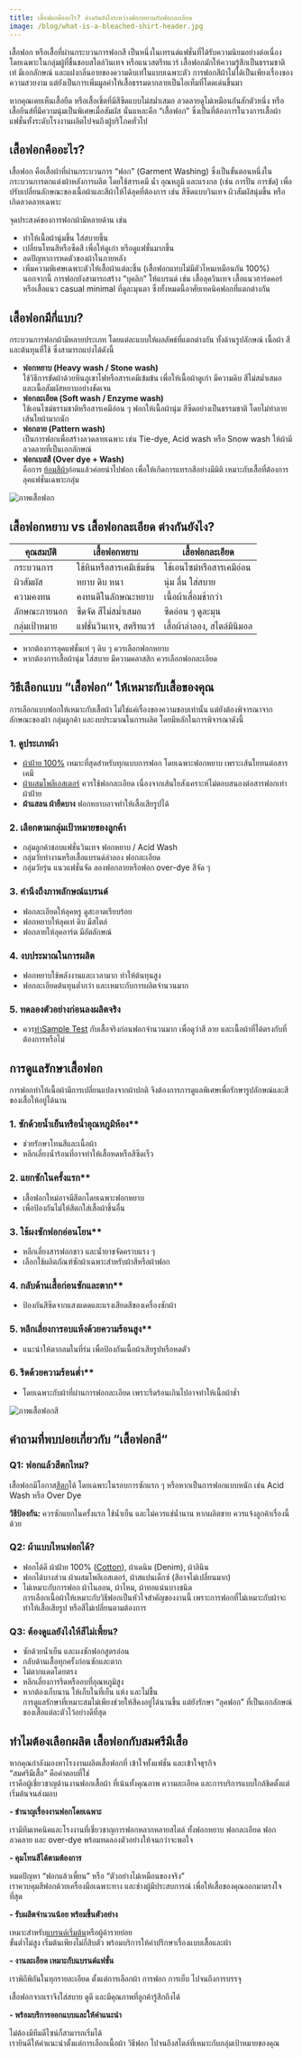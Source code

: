 ```yaml
---
title: เสื้อฟอกคืออะไร? ต่างกันยังไงระหว่างฟอกหยาบกับฟอกละเอียด
image: /blog/what-is-a-bleached-shirt-header.jpg
---
```

เสื้อฟอก หรือเสื้อที่ผ่านกระบวนการฟอกสี เป็นหนึ่งในเทรนด์แฟชั่นที่ได้รับความนิยมอย่างต่อเนื่อง โดยเฉพาะในกลุ่มผู้ที่ชื่นชอบสไตล์วินเทจ หรือแนวสตรีทแวร์ เสื้อฟอกมักให้ความรู้สึกเป็นธรรมชาติ เท่ มีเอกลักษณ์ และแฝงกลิ่นอายของความดิบเท่ในแบบเฉพาะตัว การฟอกสีผ้าไม่ได้เป็นเพียงเรื่องของความสวยงาม แต่ยังเป็นการเพิ่มมูลค่าให้เสื้อธรรมดากลายเป็นไอเท็มที่โดดเด่นขึ้นมา

หากคุณเคยเห็นเสื้อยืด หรือเสื้อเชิ้ตที่มีสีซีดแบบไม่สม่ำเสมอ ลวดลายดูไม่เหมือนกันสักตัวหนึ่ง หรือเสื้อยีนส์ที่มีความนุ่มเป็นพิเศษเมื่อสัมผัส นั่นแหละคือ “เสื้อฟอก” ซึ่งเป็นที่ต้องการในวงการเสื้อผ้าแฟชั่นทั้งระดับโรงงานผลิตไปจนถึงผู้บริโภคทั่วไป

## เสื้อฟอกคืออะไร?

เสื้อฟอก คือเสื้อผ้าที่ผ่านกระบวนการ “ฟอก” (Garment Washing) ซึ่งเป็นขั้นตอนหนึ่งในกระบวนการตกแต่งผ้าหลังการผลิต โดยใช้สารเคมี น้ำ อุณหภูมิ และแรงกล (เช่น การปั่น การขัด) เพื่อปรับเปลี่ยนลักษณะของเนื้อผ้าและสีผ้าให้ได้ลุคที่ต้องการ เช่น สีซีดแบบวินเทจ ผิวสัมผัสนุ่มขึ้น หรือเกิดลวดลายเฉพาะ

จุดประสงค์ของการฟอกผ้ามีหลายด้าน เช่น

- ทำให้เนื้อผ้านุ่มขึ้น ใส่สบายขึ้น
- เปลี่ยนโทนสีหรือซีดสี เพื่อให้ดูเก่า หรือดูแฟชั่นมากขึ้น
- ลดปัญหาการหดตัวของผ้าในภายหลัง
- เพิ่มความพิเศษเฉพาะตัวให้เสื้อผ้าแต่ละชิ้น (เสื้อฟอกแทบไม่มีตัวไหนเหมือนกัน 100%) <br>
  นอกจากนี้ การฟอกยังสามารถสร้าง “บุคลิก” ให้แบรนด์ เช่น เสื้อลุควินเทจ เสื้อแนวฮาร์ดคอร์ หรือเสื้อแนว casual minimal ที่ดูละมุนตา ซึ่งทั้งหมดนี้อาศัยเทคนิคฟอกที่แตกต่างกัน

## เสื้อฟอกมีกี่แบบ?

กระบวนการฟอกผ้ามีหลายประเภท โดยแต่ละแบบให้ผลลัพธ์ที่แตกต่างกัน ทั้งด้านรูปลักษณ์ เนื้อผ้า สี และต้นทุนที่ใช้ ซึ่งสามารถแบ่งได้ดังนี้

- **ฟอกหยาบ (Heavy wash / Stone wash)** <br>
  ใช้วิธีการขัดผ้าด้วยหินภูเขาไฟหรือสารเคมีเข้มข้น เพื่อให้เนื้อผ้าดูเก่า มีความดิบ สีไม่สม่ำเสมอ และเนื้อสัมผัสหยาบอย่างชัดเจน
- **ฟอกละเอียด (Soft wash / Enzyme wash)** <br>
  ใช้เอนไซม์ธรรมชาติหรือสารเคมีอ่อน ๆ ฟอกให้เนื้อผ้านุ่ม สีซีดอย่างเป็นธรรมชาติ โดยไม่ทำลายเส้นใยผ้ามากนัก
- **ฟอกลาย (Pattern wash)** <br>
  เป็นการฟอกเพื่อสร้างลวดลายเฉพาะ เช่น Tie-dye, Acid wash หรือ Snow wash ให้ผ้ามีลวดลายที่เป็นเอกลักษณ์
- **ฟอกเบสสี (Over dye + Wash)** <br>
  คือการ [ย้อมสีผ้า](/blog/tie-dye-shirt-beautiful-colors)ก่อนแล้วค่อยนำไปฟอก เพื่อให้เกิดการแทรกสีอย่างมีมิติ เหมาะกับเสื้อที่ต้องการลุคแฟชั่นเฉพาะกลุ่ม

![ภาพเสื้อฟอก](/blog/what-is-a-bleached-shirt-1.jpg)

## เสื้อฟอกหยาบ vs เสื้อฟอกละเอียด ต่างกันยังไง?

| คุณสมบัติ     | เสื้อฟอกหยาบ             | เสื้อฟอกละเอียด             |
| ------------- | ------------------------ | --------------------------- |
| กระบวนการ     | ใช้หินหรือสารเคมีเข้มข้น | ใช้เอนไซม์หรือสารเคมีอ่อน   |
| ผิวสัมผัส     | หยาบ ดิบ หนา             | นุ่ม ลื่น ใส่สบาย           |
| ความคงทน      | คงทนดีในลักษณะหยาบ       | เนื้อผ้าเสื่อมช้ากว่า       |
| ลักษณะภายนอก  | ซีดจัด สีไม่สม่ำเสมอ     | ซีดอ่อน ๆ ดูละมุน           |
| กลุ่มเป้าหมาย | แฟชั่นวินเทจ, สตรีทแวร์  | เสื้อผ้าลำลอง, สไตล์มินิมอล |

- หากต้องการลุคแฟชั่นเท่ ๆ ดิบ ๆ ควรเลือกฟอกหยาบ
- หากต้องการเสื้อผ้านุ่ม ใส่สบาย มีความคลาสสิก ควรเลือกฟอกละเอียด

## วิธีเลือกแบบ “เสื้อฟอก“ ให้เหมาะกับเสื้อของคุณ

การเลือกแบบฟอกให้เหมาะกับเสื้อผ้า ไม่ใช่แค่เรื่องของความชอบเท่านั้น แต่ยังต้องพิจารณาจากลักษณะของผ้า กลุ่มลูกค้า และงบประมาณในการผลิต โดยมีหลักในการพิจารณาดังนี้

### 1. ดูประเภทผ้า

- [ผ้าฝ้าย 100%](/blog/what-is-cotton) เหมาะที่สุดสำหรับทุกแบบการฟอก โดยเฉพาะฟอกหยาบ เพราะเส้นใยทนต่อสารเคมี
- [ผ้าผสมโพลีเอสเตอร์](/blog/what-is-polyester-fabric-used-for) ควรใช้ฟอกละเอียด เนื่องจากเส้นใยสังเคราะห์ไม่ตอบสนองต่อสารฟอกเท่าผ้าฝ้าย
- **ผ้าแสลน ผ้ายืดบาง** ฟอกหยาบอาจทำให้เสื้อเสียรูปได้

### 2. เลือกตามกลุ่มเป้าหมายของลูกค้า

- กลุ่มลูกค้าชอบแฟชั่นวินเทจ ฟอกหยาบ / Acid Wash
- กลุ่มวัยทำงานหรือเสื้อแบรนด์ลำลอง ฟอกละเอียด
- กลุ่มวัยรุ่น แนวแฟชั่นจัด ลองฟอกลายหรือฟอก over-dye สีจัด ๆ

### 3. คำนึงถึงภาพลักษณ์แบรนด์

- ฟอกละเอียดให้ลุคหรู ดูสะอาดเรียบร้อย
- ฟอกหยาบให้ลุคเท่ ดิบ มีสไตล์
- ฟอกลายให้ลุคอาร์ต มีอัตลักษณ์

### 4. งบประมาณในการผลิต

- ฟอกหยาบใช้พลังงานและเวลามาก ทำให้ต้นทุนสูง
- ฟอกละเอียดต้นทุนต่ำกว่า และเหมาะกับการผลิตจำนวนมาก

### 5. ทดลองตัวอย่างก่อนลงผลิตจริง

- ควร[ทำSample Test](/blog/the-types-of-garment-samples-in-apparel-production) กับเสื้อจริงก่อนฟอกจำนวนมาก เพื่อดูว่าสี ลาย และเนื้อผ้าที่ได้ตรงกับที่ต้องการหรือไม่

## การดูแลรักษาเสื้อฟอก

การฟอกทำให้เนื้อผ้ามีการเปลี่ยนแปลงจากผ้าปกติ จึงต้องการการดูแลพิเศษเพื่อรักษารูปลักษณ์และสีของเสื้อให้อยู่ได้นาน

### 1. ซักด้วยน้ำเย็นหรือน้ำอุณหภูมิห้อง**

- ช่วยรักษาโทนสีและเนื้อผ้า
- หลีกเลี่ยงน้ำร้อนที่อาจทำให้เสื้อหดหรือสีซีดเร็ว

### 2. แยกซักในครั้งแรก**

- เสื้อฟอกใหม่อาจมีสีตกโดยเฉพาะฟอกหยาบ
- เพื่อป้องกันไม่ให้สีตกใส่เสื้อผ้าชิ้นอื่น

### 3. ใช้ผงซักฟอกอ่อนโยน**

- หลีกเลี่ยงสารฟอกขาว และน้ำยาขจัดคราบแรง ๆ
- เลือกใช้ผลิตภัณฑ์ซักผ้าเฉพาะสำหรับผ้าสีหรือผ้าฟอก

### 4. กลับด้านเสื้อก่อนซักและตาก**

- ป้องกันสีซีดจากแสงแดดและแรงเสียดสีของเครื่องซักผ้า

### 5. หลีกเลี่ยงการอบแห้งด้วยความร้อนสูง**

- แนะนำให้ตากลมในที่ร่ม เพื่อป้องกันเนื้อผ้าเสียรูปหรือหดตัว

### 6. รีดด้วยความร้อนต่ำ**

- โดยเฉพาะกับผ้าที่ผ่านการฟอกละเอียด เพราะรีดร้อนเกินไปอาจทำให้เนื้อผ้าช้ำ

![ภาพเสื้อฟอกสี](/blog/what-is-a-bleached-shirt-2.jpg)

## คำถามที่พบบ่อยเกี่ยวกับ “เสื้อฟอกสี“

### Q1: ฟอกแล้วสีตกไหม?

เสื้อฟอกมีโอกาส[สีตก](/blog/what-causes-color-fading-on-clothes)ได้ โดยเฉพาะในรอบการซักแรก ๆ หรือหากเป็นการฟอกแบบหนัก เช่น Acid Wash หรือ Over Dye

**วิธีป้องกัน:** ควรซักแยกในครั้งแรก ใช้น้ำเย็น และไม่ควรแช่น้ำนาน หากผลิตขาย ควรแจ้งลูกค้าเรื่องนี้ด้วย

### Q2: ผ้าแบบไหนฟอกได้?

- ฟอกได้ดี ผ้าฝ้าย 100% ([Cotton](/blog/how-many-grades-of-cotton-are-there)), ผ้าเดนิม (Denim), ผ้าลินิน
- ฟอกได้บางส่วน ผ้าผสมโพลีเอสเตอร์, ผ้าสแปนเด็กซ์ (สีอาจไม่เปลี่ยนมาก)
- ไม่เหมาะกับการฟอก ผ้าไนลอน, ผ้าไหม, ผ้าทอแน่นบางชนิด <br>
  การเลือกเนื้อผ้าให้เหมาะกับวิธีฟอกเป็นหัวใจสำคัญของงานนี้ เพราะการฟอกที่ไม่เหมาะกับผ้าจะทำให้เสื้อเสียรูป หรือสีไม่เปลี่ยนตามต้องการ

### Q3: ต้องดูแลยังไงให้สีไม่เพี้ยน?

- ซักด้วยน้ำเย็น และผงซักฟอกสูตรอ่อน
- กลับด้านเสื้อทุกครั้งก่อนซักและตาก
- ไม่ตากแดดโดยตรง
- หลีกเลี่ยงการรีดหรืออบที่อุณหภูมิสูง
- หากต้องเก็บนาน ให้เก็บในที่เย็น แห้ง และไม่ชื้น <br>
  การดูแลรักษาที่เหมาะสมไม่เพียงช่วยให้สีคงอยู่ได้นานขึ้น แต่ยังรักษา “ลุคฟอก” ที่เป็นเอกลักษณ์ของเสื้อแต่ละตัวไว้อย่างดีที่สุด

## ทำไมต้องเลือกผลิต เสื้อฟอกกับสมศรีมีเสื้อ

หากคุณกำลังมองหาโรงงานผลิตเสื้อฟอกที่ เข้าใจทั้งแฟชั่น และเข้าใจธุรกิจ <br>
“สมศรีมีเสื้อ” คือคำตอบที่ใช่ <br>
เราคือผู้เชี่ยวชาญด้านงานฟอกเสื้อผ้า ที่เน้นทั้งคุณภาพ ความละเอียด และการบริการแบบใกล้ชิดตั้งแต่เริ่มต้นจนส่งมอบ

**- ชำนาญเรื่องงานฟอกโดยเฉพาะ**

เรามีทีมเทคนิคและโรงงานที่เชี่ยวชาญการฟอกหลากหลายสไตล์ ทั้งฟอกหยาบ ฟอกละเอียด ฟอกลวดลาย และ over-dye พร้อมทดลองตัวอย่างให้จนกว่าจะพอใจ

**- คุมโทนสีได้ตามต้องการ**

หมดปัญหา “ฟอกแล้วเพี้ยน” หรือ “ตัวอย่างไม่เหมือนของจริง” <br>
เราควบคุมสีฟอกด้วยเครื่องมือเฉพาะทาง และช่างผู้มีประสบการณ์ เพื่อให้เสื้อของคุณออกมาตรงใจที่สุด

**- รับผลิตจำนวนน้อย พร้อมขึ้นตัวอย่าง**

เหมาะสำหรับ[แบรนด์เริ่มต้น](/blog/how-to-start-your-own-tshirt-business)หรือผู้ค้ารายย่อย <br>
ขั้นต่ำไม่สูง เริ่มต้นเพียงไม่กี่สิบตัว พร้อมบริการให้คำปรึกษาเรื่องแบบเสื้อและผ้า

**- งานละเอียด เหมาะกับแบรนด์แฟชั่น**

เราพิถีพิถันในทุกรายละเอียด ตั้งแต่การเลือกผ้า การฟอก การเย็บ ไปจนถึงการบรรจุ <br>

เสื้อฟอกจากเราจึงใส่สบาย ดูดี และมีคุณภาพที่ลูกค้ารู้สึกถึงได้

**- พร้อมบริการออกแบบและให้คำแนะนำ**

ไม่ต้องมีทีมดีไซน์ก็สามารถเริ่มได้ <br>
เรายินดีให้คำแนะนำตั้งแต่การเลือกเนื้อผ้า วิธีฟอก ไปจนถึงสไตล์ที่เหมาะกับกลุ่มเป้าหมายของคุณ
